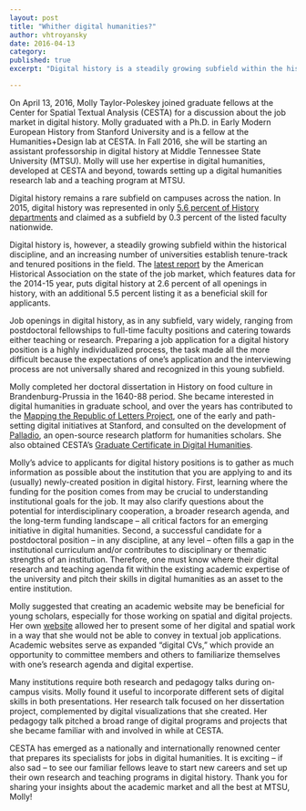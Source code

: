 ```yaml
---
layout: post
title: "Whither digital humanities?"
author: vhtroyansky
date: 2016-04-13
category: 
published: true
excerpt: "Digital history is a steadily growing subfield within the historical discipline, and an increasing number of universities establish tenure-track and tenured positions in the field. Molly Taylor-Poleskey joined graduate fellows at the Center for Spatial Textual Analysis (CESTA) for a discussion about the job market in digital history."

---
```



On April 13, 2016, Molly Taylor-Poleskey joined graduate fellows at the Center for Spatial Textual Analysis (CESTA) for a discussion about the job market in digital history. Molly graduated with a Ph.D. in Early Modern European History from Stanford University and is a fellow at the Humanities+Design lab at CESTA. In Fall 2016, she will be starting an assistant professorship in digital history at Middle Tennessee State University (MTSU). Molly will use her expertise in digital humanities, developed at CESTA and beyond, towards setting up a digital humanities research lab and a teaching program at MTSU.

Digital history remains a rare subfield on campuses across the nation. In 2015, digital history was represented in only [5.6 percent of History departments](https://www.historians.org/publications-and-directories/perspectives-on-history/december-2015/the-rise-and-decline-of-history-specializations-over-the-past-40-years/) and claimed as a subfield by 0.3 percent of the listed faculty nationwide.

Digital history is, however, a steadily growing subfield within the historical discipline, and an increasing number of universities establish tenure-track and tenured positions in the field. The [latest report](https://www.historians.org/publications-and-directories/perspectives-on-history/february-2016/the-troubled-academic-job-market-for-history/) by the American Historical Association on the state of the job market, which features data for the 2014-15 year, puts digital history at 2.6 percent of all openings in history, with an additional 5.5 percent listing it as a beneficial skill for applicants.

Job openings in digital history, as in any subfield, vary widely, ranging from postdoctoral fellowships to full-time faculty positions and catering towards either teaching or research. Preparing a job application for a digital history position is a highly individualized process, the task made all the more difficult because the expectations of one’s application and the interviewing process are not universally shared and recognized in this young subfield.

Molly completed her doctoral dissertation in History on food culture in Brandenburg-Prussia in the 1640-88 period. She became interested in digital humanities in graduate school, and over the years has contributed to the [Mapping the Republic of Letters Project](http://republicofletters.stanford.edu/), one of the early and path-setting digital initiatives at Stanford, and consulted on the development of [Palladio](http://hdlab.stanford.edu/projects/palladio/), an open-source research platform for humanities scholars. She also obtained CESTA’s [Graduate Certificate in Digital Humanities](http://cesta.stanford.edu/gcdh/).

Molly’s advice to applicants for digital history positions is to gather as much information as possible about the institution that you are applying to and its (usually) newly-created position in digital history. First, learning where the funding for the position comes from may be crucial to understanding institutional goals for the job. It may also clarify questions about the potential for interdisciplinary cooperation, a broader research agenda, and the long-term funding landscape – all critical factors for an emerging initiative in digital humanities. Second, a successful candidate for a postdoctoral position – in any discipline, at any level – often fills a gap in the institutional curriculum and/or contributes to disciplinary or thematic strengths of an institution. Therefore, one must know where their digital research and teaching agenda fit within the existing academic expertise of the university and pitch their skills in digital humanities as an asset to the entire institution.

Molly suggested that creating an academic website may be beneficial for young scholars, especially for those working on spatial and digital projects. Her own [website](http://www.taylor-poleskey.net/research.html/) allowed her to present some of her digital and spatial work in a way that she would not be able to convey in textual job applications. Academic websites serve as expanded “digital CVs,” which provide an opportunity to committee members and others to familiarize themselves with one’s research agenda and digital expertise.

Many institutions require both research and pedagogy talks during on-campus visits. Molly found it useful to incorporate different sets of digital skills in both presentations. Her research talk focused on her dissertation project, complemented by digital visualizations that she created. Her pedagogy talk pitched a broad range of digital programs and projects that she became familiar with and involved in while at CESTA.

CESTA has emerged as a nationally and internationally renowned center that prepares its specialists for jobs in digital humanities. It is exciting – if also sad – to see our familiar fellows leave to start new careers and set up their own research and teaching programs in digital history. Thank you for sharing your insights about the academic market and all the best at MTSU, Molly!
